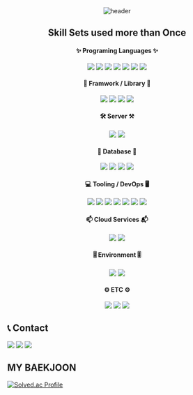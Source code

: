 <!-- ## Hi there 👋 -->
<!--
**sebin0918/sebin0918** is a ✨ _special_ ✨ repository because its `README.md` (this file) appears on your GitHub profile.
Here are some ideas to get you started:

- 🔭 I’m currently working on ...
- 🌱 I’m currently learning ...
- 👯 I’m looking to collaborate on ...
- 🤔 I’m looking for help with ...
- 💬 Ask me about ...
- 📫 How to reach me: ...
- 😄 Pronouns: ...
- ⚡ Fun fact: ...
-->

<div align="center">
    <img src="https://capsule-render.vercel.app/api?type=Waving&color=auto&height=300&section=header&text=Sebin%20Github&desc=welcome%20junior%20developer%20Github&descSize=30&fontSize=90&fontColor=#ffffff&fontAlignY=60&desc=Desc&descAlignY=20" alt="header">
</div>

## <div align="center">Skill Sets used more than Once</div>
#### <div align="center">✨ Programing Languages ✨</div>
<div align="center">
    <img src="https://img.shields.io/badge/Java-007396?style=flat-square&logo=java&logoColor=white"> 
    <img src="https://img.shields.io/badge/JavaScript-F7DF1E?style=flat-square&logo=javascript&logoColor=black">
    <img src="https://img.shields.io/badge/Python-3776AB?style=flat-square&logo=python&logoColor=white"> 
    <img src="https://img.shields.io/badge/HTML5-E34F26?style=flat-square&logo=html5&logoColor=white"> 
    <img src="https://img.shields.io/badge/CSS-1572B6?style=flat-square&logo=css3&logoColor=white"> 
    <img src="https://img.shields.io/badge/C-A8B9CC?style=flat-square&logo=c&logoColor=black"> 
    <img src="https://img.shields.io/badge/XML-005FAD?style=flat-square&logo=xml&logoColor=white"> 
</div>

#### <div align="center">📌 Framwork / Library 📌</div>
<div align="center">
    <img src="https://img.shields.io/badge/Spring-6DB33F?style=flat-square&logo=spring&logoColor=white"> 
    <img src="https://img.shields.io/badge/Spring Boot-6DB33F?style=flat-square&logo=spring boot&logoColor=white"> 
    <img src="https://img.shields.io/badge/Andoid-34A853?style=flat-square&logo=android&logoColor=white">
    <img src="https://img.shields.io/badge/React-61DAFB?style=flat-square&logo=react&logoColor=black">
</div>

#### <div align="center">🛠 Server ⚒</div> 
<div align="center">
    <img src="https://img.shields.io/badge/Apache Tomcat-F8DC75?style=flat-square&logo=apachetomcat&logoColor=black">
    <img src="https://img.shields.io/badge/Nginx-009639?style=flat-square&logo=nginx&logoColor=white">
</div>

#### <div align="center">📁 Database 📂</div>
<div align="center">
    <img src="https://img.shields.io/badge/MySQL-4479A1?style=flat-square&logo=mysql&logoColor=white"> 
    <img src="https://img.shields.io/badge/MariaDB-F80000?style=flat-square&logo=mariadb&logoColor=white">
    <img src="https://img.shields.io/badge/H2-004F9F?style=flat-square&logo=h2&logoColor=white">
    <img src="https://img.shields.io/badge/Redis-FF4438?style=flat-square&logo=redis&logoColor=white">
</div>

#### <div align="center">💻 Tooling / DevOps 🖥</div>
<div align= "center">
    <img src="https://img.shields.io/badge/GitHub-181717?style=flat-square&logo=github&logoColor=white">
    <img src="https://img.shields.io/badge/GitHub Actions-2088FF?style=flat-square&logo=githubactions&logoColor=white">
    <img src="https://img.shields.io/badge/Docker-2496ED?style=flat-square&logo=Docker&logoColor=white">
    <img src="https://img.shields.io/badge/Visual Studio Code-007ACC?style=flat-square&logo=visual studio code&logoColor=white">
    <img src="https://img.shields.io/badge/Intellij idea-000000?style=flat-square&logo=intellij idea&logoColor=white">
    <img src="https://img.shields.io/badge/Eclipse-2C2255?style=flat-square&logo=eclipse ide&logoColor=white">
    <img src="https://img.shields.io/badge/Andoid Studio-3DDC84?style=flat-square&logo=android studio&logoColor=white">
</div>

#### <div align="center">📫 Cloud Services 📬</div>
<div align="center">
    <img src="https://img.shields.io/badge/AWS EC2-FF9900?style=flat-square&logo=amazon ec2&logoColor=white">
    <img src="https://img.shields.io/badge/AWS VPC-232F3E?style=flat-square&logo=amazon&logoColor=white">
</div>

#### <div align="center">🎚 Environment 🎚</div>
<div align="center">
    <img src="https://img.shields.io/badge/Linux-FCC624?style=flat-square&logo=linux&logoColor=black">
    <img src="https://img.shields.io/badge/Node.js-5FA04E?style=flat-square&logo=node.js&logoColor=white">
</div>

#### <div align="center">⚙ ETC ⚙</div>
<div align="center">
    <img src="https://img.shields.io/badge/Notion-000000?style=flat-square&logo=notion&logoColor=white">
    <img src="https://img.shields.io/badge/Figma-F24E1E?style=flat-square&logo=figma&logoColor=white">
    <img src="https://img.shields.io/badge/ERD Cloud-000000?style=flat-square&logo=erdcloud&logoColor=white">
</div>


## 📞 Contact
<div>
    <img src="https://img.shields.io/badge/Naver-03C75A?style=flat-square&logo=naver&logoColor=white">
    <img src="https://img.shields.io/badge/Gmail-EA4335?style=flat-square&logo=gmail&logoColor=white">
    <a href="https://github.com/sebin0918" target="_blank">
        <img src="https://img.shields.io/badge/Tech Blog-181717?style=flat-square&logo=github&logoColor=white">
    </a>
</div>


<!-- https://github.com/kyechan99/capsule-render?tab=readme-ov-file#how-to-use -->
## MY BAEKJOON
<div >
  <a href="https://solved.ac/sebin0918/">
    <img src="http://mazassumnida.wtf/api/v2/generate_badge?boj=sebin0918" alt="Solved.ac Profile" />
  </a>
</div>
